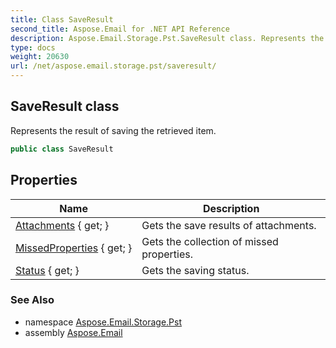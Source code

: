 ```yaml
---
title: Class SaveResult
second_title: Aspose.Email for .NET API Reference
description: Aspose.Email.Storage.Pst.SaveResult class. Represents the result of saving the retrieved item
type: docs
weight: 20630
url: /net/aspose.email.storage.pst/saveresult/
---
```

## SaveResult class

Represents the result of saving the retrieved item.

```csharp
public class SaveResult
```

## Properties

| Name | Description |
| --- | --- |
| [Attachments](../../aspose.email.storage.pst/saveresult/attachments/) { get; } | Gets the save results of attachments. |
| [MissedProperties](../../aspose.email.storage.pst/saveresult/missedproperties/) { get; } | Gets the collection of missed properties. |
| [Status](../../aspose.email.storage.pst/saveresult/status/) { get; } | Gets the saving status. |

### See Also

* namespace [Aspose.Email.Storage.Pst](../../aspose.email.storage.pst/)
* assembly [Aspose.Email](../../)


